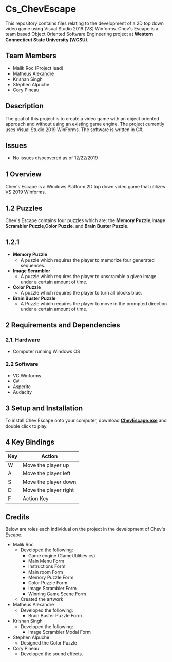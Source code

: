 # Cs_ChevEscape
This repository contains files relating to the development of a 2D top down video game using Visual Studio 2019 (VS) Winforms.
Chev's Escape is a team based Object Oriented Software Engineering project at **Western Connecticut State University (WCSU)**.

## Team Members
- Malik Roc (Project lead) 
- [Matheus Alexandre](https://github.com/madatedeus)
- Krishan Singh
- Stephen Alpuche
- Cory Pineau

## Description
The goal of this project is to create a video game with an object oriented approach and without using an existing game engine. The project currently uses Visual Studio 2019 WinForms. The software is written in C#.

## Issues 
- No issues disocovered as of 12/22/2019

## 1 Overview

Chev's Escape is a Windows Platform 2D top down video game that utilizes VS 2019 Winforms.

## 1.2 Puzzles
Chev's Escape contains four puzzles which are: the **Memory Puzzle**,**Image Scrambler Puzzle**,**Color Puzzle**, and **Brain Buster Puzzle**.

## 1.2.1
- **Memory Puzzle**
  - A puzzle which requires the player to memorize four generated sequences.
- **Image Scrambler**
  - A puzzle which requires the player to unscramble a given image under a certain amount of time.
- **Color Puzzle**
  - A puzzle which requires the player to turn all blocks blue.
- **Brain Buster Puzzle**
  - A Puzzle which requires the player to move in the prompted direction under a certain amount of time.

## 2 Requirements and Dependencies

### 2.1. Hardware
- Computer running Windows OS

### 2.2 Software
- VC Winforms
- C#
- Asperite
- Audacity

## 3 Setup and Installation
To install Chev Escape onto your computer, download [**ChevEscape.exe**](https://github.com/rocstory/Cs_ChevEscape/blob/master/ChevEscape.exe) and double click to play.

## 4 Key Bindings

|    Key     |                              Action                             | 
|------------|-----------------------------------------------------------------|
|     W      |                         Move the player up                      |
|     A      |                         Move the player left                    |
|     S      |                         Move the player down                    |
|     D      |                         Move the player right                   |
|     F      |                         Action Key                              |

## Credits
Below are roles each individual on the project in the development of Chev's Escape.

- Malik Roc
  - Developed the following: 
    - Game engine (GameUtilities.cs)
    - Main Menu Form
    - Instructions Form
    - Main room Form
    - Memory Puzzle Form
    - Color Puzzle Form
    - Image Scrambler Form
    - Winning Game Scene Form
  - Created the artwork
- Matheus Alexandre
  - Developed the following:
      - Brain Buster Puzzle Form
- Krishan Singh
  - Developed the following:
    - Image Scrambler Modal Form
- Stephen Alpuche
  - Designed the Color Puzzle
- Cory Pineau
  - Developed the sound effects.
